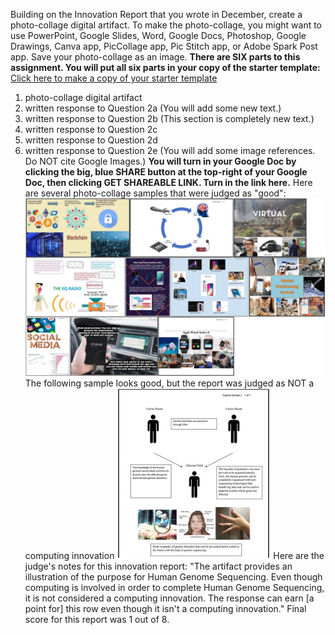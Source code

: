 Building on the Innovation Report that you wrote in December, create a photo-collage digital artifact. To make the photo-collage, you might want to use PowerPoint, Google Slides, Word,
Google Docs, Photoshop, Google Drawings, Canva app, PicCollage app, Pic Stitch app, or Adobe Spark Post app. Save your photo-collage as an image. **There are SIX parts
to this assignment. You will put all six parts in your copy of the starter template:**
[Click here to make a copy of your starter template](https://docs.google.com/document/d/1XICesNXJ0409ZOCd6W9Tfv0c8z5y5HOK92Fhxv8n420/copy)

1. photo-collage digital artifact
2. written response to Question 2a (You will add some new text.)
3. written response to Question 2b (This section is completely new text.)
4. written response to Question 2c
5. written response to Question 2d
6. written response to Question 2e (You will add some image references. Do NOT cite Google Images.)
**You will turn in your Google Doc by clicking the big, blue SHARE button at the top-right of your Google Doc, then clicking GET SHAREABLE LINK. Turn in the link here.**
Here are several photo-collage samples that were judged as "good":
![photocollage](/photocollage.PNG)
The following sample looks good, but the report was judged as NOT a computing innovation
![explore2](/explore2.PNG)
Here are the judge's notes for this innovation report: "The artifact provides an illustration of the purpose for Human Genome Sequencing. Even though computing is involved in order to 
complete Human Genome Sequencing, it is not considered a computing innovation. The response can earn [a point for] this row even though it isn't a computing innovation." 
Final score for this report was 1 out of 8.
